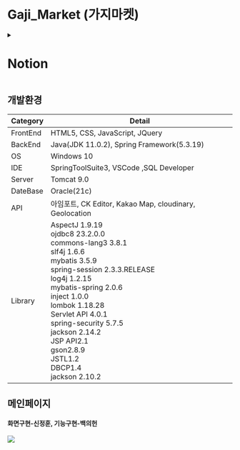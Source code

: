 # Gaji_Market (가지마켓)

<details>
<summary>

# Notion

</summary>

[Notion](https://www.notion.so/98ac7c797b4443bb924189bb4d820d05) 
</details>

## 개발환경
|Category|Detail|
|--------|------|
|FrontEnd|HTML5, CSS, JavaScript, JQuery|
|BackEnd|Java(JDK 11.0.2), Spring Framework(5.3.19)|
|OS|Windows 10|
|IDE|SpringToolSuite3, VSCode ,SQL Developer|
|Server|Tomcat 9.0|
|DateBase|Oracle(21c)|
|API|아임포트, CK Editor, Kakao Map, cloudinary, Geolocation|
|Library|AspectJ 1.9.19<br>ojdbc8 23.2.0.0<br>commons-lang3 3.8.1<br>slf4j 1.6.6<br>mybatis 3.5.9<br>spring-session 2.3.3.RELEASE<br>log4j 1.2.15<br>mybatis-spring 2.0.6<br>inject 1.0.0<br>lombok 1.18.28<br>Servlet API 4.0.1<br>spring-security 5.7.5<br>jackson 2.14.2<br>JSP API2.1<br>gson2.8.9<br>JSTL1.2<br>DBCP1.4<br>jackson 2.10.2

## 메인페이지
#### 화면구현-신정훈, 기능구현-백의헌
<img src="https://user-images.githubusercontent.com/135290607/277151248-2c0cbff2-ec8d-4548-a719-9c88a47a5666.gif">
